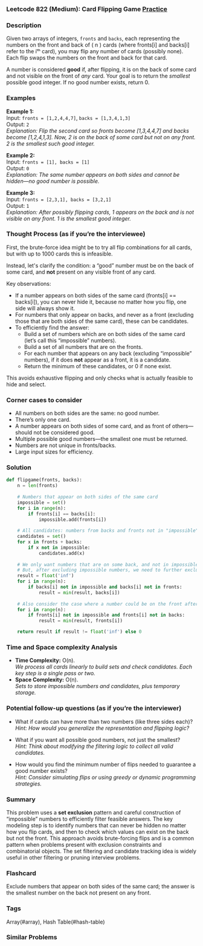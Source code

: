 ### Leetcode 822 (Medium): Card Flipping Game [Practice](https://leetcode.com/problems/card-flipping-game)

### Description  
Given two arrays of integers, `fronts` and `backs`, each representing the numbers on the front and back of \( n \) cards (where fronts[i] and backs[i] refer to the iᵗʰ card), you may flip any number of cards (possibly none). Each flip swaps the numbers on the front and back for that card.

A number is considered **good** if, after flipping, it is on the back of some card and not visible on the front of *any* card. Your goal is to return the *smallest* possible good integer. If no good number exists, return 0.

### Examples  

**Example 1:**  
Input: `fronts = [1,2,4,4,7]`, `backs = [1,3,4,1,3]`  
Output: `2`  
*Explanation: Flip the second card so fronts become [1,3,4,4,7] and backs become [1,2,4,1,3]. Now, 2 is on the back of some card but not on any front. 2 is the smallest such good integer.*

**Example 2:**  
Input: `fronts = [1], backs = [1]`  
Output: `0`  
*Explanation: The same number appears on both sides and cannot be hidden—no good number is possible.*

**Example 3:**  
Input: `fronts = [2,3,1], backs = [3,2,1]`  
Output: `1`  
*Explanation: After possibly flipping cards, 1 appears on the back and is not visible on any front. 1 is the smallest good integer.*

### Thought Process (as if you’re the interviewee)  
First, the brute-force idea might be to try all flip combinations for all cards, but with up to 1000 cards this is infeasible.

Instead, let's clarify the condition: a “good” number must be on the back of some card, and **not** present on any visible front of any card.

Key observations:
- If a number appears on both sides of the same card (fronts[i] == backs[i]), you can never hide it, because no matter how you flip, one side will always show it.
- For numbers that only appear on backs, and never as a front (excluding those that are both sides of the same card), these can be candidates.
- To efficiently find the answer:
  - Build a set of numbers which are on both sides of the same card (let’s call this “impossible” numbers).
  - Build a set of all numbers that are on the fronts.
  - For each number that appears on any back (excluding “impossible” numbers), if it does **not** appear as a front, it is a candidate.
  - Return the minimum of these candidates, or 0 if none exist.

This avoids exhaustive flipping and only checks what is actually feasible to hide and select.

### Corner cases to consider  
- All numbers on both sides are the same: no good number.
- There’s only one card.
- A number appears on both sides of some card, and as front of others—should not be considered good.
- Multiple possible good numbers—the smallest one must be returned.
- Numbers are not unique in fronts/backs.
- Large input sizes for efficiency.

### Solution

```python
def flipgame(fronts, backs):
    n = len(fronts)
    
    # Numbers that appear on both sides of the same card
    impossible = set()
    for i in range(n):
        if fronts[i] == backs[i]:
            impossible.add(fronts[i])
    
    # All candidates: numbers from backs and fronts not in "impossible"
    candidates = set()
    for x in fronts + backs:
        if x not in impossible:
            candidates.add(x)
    
    # We only want numbers that are on some back, and not in impossible.
    # But, after excluding impossible numbers, we need to further exclude numbers visible on fronts.
    result = float('inf')
    for i in range(n):
        if backs[i] not in impossible and backs[i] not in fronts:
            result = min(result, backs[i])
    
    # Also consider the case where a number could be on the front after flipping (since any number not in impossible showing on front is ineligible)
    for i in range(n):
        if fronts[i] not in impossible and fronts[i] not in backs:
            result = min(result, fronts[i])

    return result if result != float('inf') else 0
```

### Time and Space complexity Analysis  

- **Time Complexity:** O(n).  
  *We process all cards linearly to build sets and check candidates. Each key step is a single pass or two.*
- **Space Complexity:** O(n).  
  *Sets to store impossible numbers and candidates, plus temporary storage.*

### Potential follow-up questions (as if you’re the interviewer)  

- What if cards can have more than two numbers (like three sides each)?  
  *Hint: How would you generalize the representation and flipping logic?*

- What if you want all possible good numbers, not just the smallest?  
  *Hint: Think about modifying the filtering logic to collect all valid candidates.*

- How would you find the minimum number of flips needed to guarantee a good number exists?  
  *Hint: Consider simulating flips or using greedy or dynamic programming strategies.*

### Summary
This problem uses a **set exclusion** pattern and careful construction of “impossible” numbers to efficiently filter feasible answers. The key modeling step is to identify numbers that can never be hidden no matter how you flip cards, and then to check which values can exist on the back but not the front. This approach avoids brute-forcing flips and is a common pattern when problems present with exclusion constraints and combinatorial objects. The set filtering and candidate tracking idea is widely useful in other filtering or pruning interview problems.


### Flashcard
Exclude numbers that appear on both sides of the same card; the answer is the smallest number on the back not present on any front.

### Tags
Array(#array), Hash Table(#hash-table)

### Similar Problems
